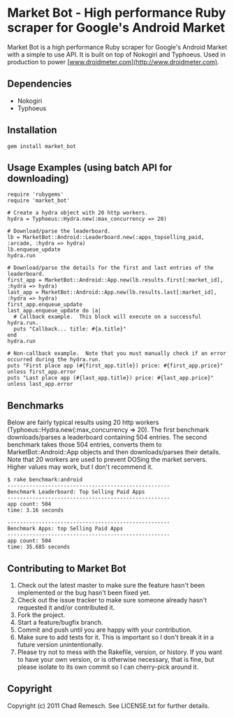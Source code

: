 # Market Bot - High performance Ruby scraper for Google's Android Market

Market Bot is a high performance Ruby scraper for Google's Android Market with a simple to use API.
It is built on top of Nokogiri and Typhoeus.
Used in production to power [www.droidmeter.com](http://www.droidmeter.com).

## Dependencies

* Nokogiri
* Typhoeus

## Installation

    gem install market_bot

## Usage Examples (using batch API for downloading)

    require 'rubygems'
    require 'market_bot'

    # Create a hydra object with 20 http workers.
    hydra = Typhoeus::Hydra.new(:max_concurrency => 20)

    # Download/parse the leaderboard.
    lb = MarketBot::Android::Leaderboard.new(:apps_topselling_paid, :arcade, :hydra => hydra)
    lb.enqueue_update
    hydra.run

    # Download/parse the details for the first and last entries of the leaderboard.
    first_app = MarketBot::Android::App.new(lb.results.first[:market_id], :hydra => hydra)
    last_app = MarketBot::Android::App.new(lb.results.last[:market_id], :hydra => hydra)
    first_app.enqueue_update
    last_app.enqueue_update do |a|
      # Callback example.  This block will execute on a successful hydra.run.
      puts "Callback... title: #{a.title}"
    end
    hydra.run

    # Non-callback example.  Note that you must manually check if an error occurred during the hydra.run.
    puts "First place app (#{first_app.title}) price: #{first_app.price}" unless first_app.error
    puts "Last place app (#{last_app.title}) price: #{last_app.price}" unless last_app.error

## Benchmarks

Below are fairly typical results using 20 http workers (Typhoeus::Hydra.new(:max_concurrency => 20).  The first benchmark downloads/parses a leaderboard containing 504 entries.  The second benchmark takes those 504 entries, converts them to MarketBot::Android::App objects and then downloads/parses their details.  Note that 20 workers are used to prevent DOSing the market servers.  Higher values may work, but I don't recommend it.

    $ rake benchmark:android
    ----------------------------------------------------
    Benchmark Leaderboard: Top Selling Paid Apps
    ----------------------------------------------------
    app count: 504
    time: 3.16 seconds

    ----------------------------------------------------
    Benchmark Apps: top Selling Paid Apps
    ----------------------------------------------------
    app count: 504
    time: 35.685 seconds

## Contributing to Market Bot

1. Check out the latest master to make sure the feature hasn't been implemented or the bug hasn't been fixed yet.
2. Check out the issue tracker to make sure someone already hasn't requested it and/or contributed it.
3. Fork the project.
4. Start a feature/bugfix branch.
5. Commit and push until you are happy with your contribution.
6. Make sure to add tests for it. This is important so I don't break it in a future version unintentionally.
7. Please try not to mess with the Rakefile, version, or history. If you want to have your own version, or is otherwise necessary, that is fine, but please isolate to its own commit so I can cherry-pick around it.

## Copyright

Copyright (c) 2011 Chad Remesch. See LICENSE.txt for
further details.

